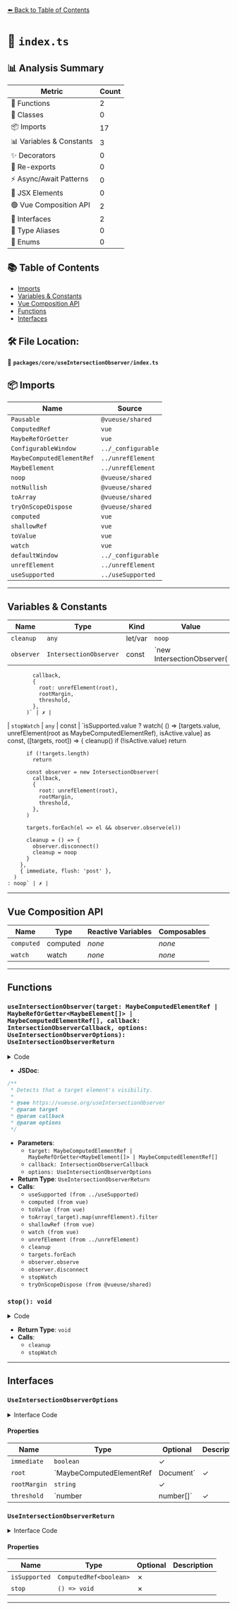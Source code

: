 [⬅️ Back to Table of Contents](../../../index.md)

# 📄 `index.ts`

## 📊 Analysis Summary

| Metric | Count |
|--------|-------|
| 🔧 Functions | 2 |
| 🧱 Classes | 0 |
| 📦 Imports | 17 |
| 📊 Variables & Constants | 3 |
| ✨ Decorators | 0 |
| 🔄 Re-exports | 0 |
| ⚡ Async/Await Patterns | 0 |
| 💠 JSX Elements | 0 |
| 🟢 Vue Composition API | 2 |
| 📐 Interfaces | 2 |
| 📑 Type Aliases | 0 |
| 🎯 Enums | 0 |

## 📚 Table of Contents

- [Imports](#imports)
- [Variables & Constants](#variables-constants)
- [Vue Composition API](#vue-composition-api)
- [Functions](#functions)
- [Interfaces](#interfaces)

## 🛠️ File Location:
📂 **`packages/core/useIntersectionObserver/index.ts`**

## 📦 Imports

| Name | Source |
|------|--------|
| `Pausable` | `@vueuse/shared` |
| `ComputedRef` | `vue` |
| `MaybeRefOrGetter` | `vue` |
| `ConfigurableWindow` | `../_configurable` |
| `MaybeComputedElementRef` | `../unrefElement` |
| `MaybeElement` | `../unrefElement` |
| `noop` | `@vueuse/shared` |
| `notNullish` | `@vueuse/shared` |
| `toArray` | `@vueuse/shared` |
| `tryOnScopeDispose` | `@vueuse/shared` |
| `computed` | `vue` |
| `shallowRef` | `vue` |
| `toValue` | `vue` |
| `watch` | `vue` |
| `defaultWindow` | `../_configurable` |
| `unrefElement` | `../unrefElement` |
| `useSupported` | `../useSupported` |


---

## Variables & Constants

| Name | Type | Kind | Value | Exported |
|------|------|------|-------|----------|
| `cleanup` | `any` | let/var | `noop` | ✗ |
| `observer` | `IntersectionObserver` | const | `new IntersectionObserver(
            callback,
            {
              root: unrefElement(root),
              rootMargin,
              threshold,
            },
          )` | ✗ |
| `stopWatch` | `any` | const | `isSupported.value
    ? watch(
        () => [targets.value, unrefElement(root as MaybeComputedElementRef), isActive.value] as const,
        ([targets, root]) => {
          cleanup()
          if (!isActive.value)
            return

          if (!targets.length)
            return

          const observer = new IntersectionObserver(
            callback,
            {
              root: unrefElement(root),
              rootMargin,
              threshold,
            },
          )

          targets.forEach(el => el && observer.observe(el))

          cleanup = () => {
            observer.disconnect()
            cleanup = noop
          }
        },
        { immediate, flush: 'post' },
      )
    : noop` | ✗ |


---

## Vue Composition API

| Name | Type | Reactive Variables | Composables |
|------|------|-------------------|-------------|
| `computed` | computed | *none* | *none* |
| `watch` | watch | *none* | *none* |


---

## Functions

### `useIntersectionObserver(target: MaybeComputedElementRef | MaybeRefOrGetter<MaybeElement[]> | MaybeComputedElementRef[], callback: IntersectionObserverCallback, options: UseIntersectionObserverOptions): UseIntersectionObserverReturn`

<details><summary>Code</summary>

```ts
export function useIntersectionObserver(
  target: MaybeComputedElementRef | MaybeRefOrGetter<MaybeElement[]> | MaybeComputedElementRef[],
  callback: IntersectionObserverCallback,
  options: UseIntersectionObserverOptions = {},
): UseIntersectionObserverReturn {
  const {
    root,
    rootMargin = '0px',
    threshold = 0,
    window = defaultWindow,
    immediate = true,
  } = options

  const isSupported = useSupported(() => window && 'IntersectionObserver' in window)
  const targets = computed(() => {
    const _target = toValue(target)
    return toArray(_target).map(unrefElement).filter(notNullish)
  })

  let cleanup = noop
  const isActive = shallowRef(immediate)

  const stopWatch = isSupported.value
    ? watch(
        () => [targets.value, unrefElement(root as MaybeComputedElementRef), isActive.value] as const,
        ([targets, root]) => {
          cleanup()
          if (!isActive.value)
            return

          if (!targets.length)
            return

          const observer = new IntersectionObserver(
            callback,
            {
              root: unrefElement(root),
              rootMargin,
              threshold,
            },
          )

          targets.forEach(el => el && observer.observe(el))

          cleanup = () => {
            observer.disconnect()
            cleanup = noop
          }
        },
        { immediate, flush: 'post' },
      )
    : noop

  const stop = () => {
    cleanup()
    stopWatch()
    isActive.value = false
  }

  tryOnScopeDispose(stop)

  return {
    isSupported,
    isActive,
    pause() {
      cleanup()
      isActive.value = false
    },
    resume() {
      isActive.value = true
    },
    stop,
  }
}
```
</details>

- **JSDoc**:
```ts
/**
 * Detects that a target element's visibility.
 *
 * @see https://vueuse.org/useIntersectionObserver
 * @param target
 * @param callback
 * @param options
 */
```

- **Parameters**:
  - `target: MaybeComputedElementRef | MaybeRefOrGetter<MaybeElement[]> | MaybeComputedElementRef[]`
  - `callback: IntersectionObserverCallback`
  - `options: UseIntersectionObserverOptions`
- **Return Type**: `UseIntersectionObserverReturn`
- **Calls**:
  - `useSupported (from ../useSupported)`
  - `computed (from vue)`
  - `toValue (from vue)`
  - `toArray(_target).map(unrefElement).filter`
  - `shallowRef (from vue)`
  - `watch (from vue)`
  - `unrefElement (from ../unrefElement)`
  - `cleanup`
  - `targets.forEach`
  - `observer.observe`
  - `observer.disconnect`
  - `stopWatch`
  - `tryOnScopeDispose (from @vueuse/shared)`
### `stop(): void`

<details><summary>Code</summary>

```ts
() => {
    cleanup()
    stopWatch()
    isActive.value = false
  }
```
</details>

- **Return Type**: `void`
- **Calls**:
  - `cleanup`
  - `stopWatch`

---

## Interfaces

### `UseIntersectionObserverOptions`

<details><summary>Interface Code</summary>

```ts
export interface UseIntersectionObserverOptions extends ConfigurableWindow {
  /**
   * Start the IntersectionObserver immediately on creation
   *
   * @default true
   */
  immediate?: boolean

  /**
   * The Element or Document whose bounds are used as the bounding box when testing for intersection.
   */
  root?: MaybeComputedElementRef | Document

  /**
   * A string which specifies a set of offsets to add to the root's bounding_box when calculating intersections.
   */
  rootMargin?: string

  /**
   * Either a single number or an array of numbers between 0.0 and 1.
   * @default 0
   */
  threshold?: number | number[]
}
```
</details>

#### Properties

| Name | Type | Optional | Description |
|------|------|----------|-------------|
| `immediate` | `boolean` | ✓ |  |
| `root` | `MaybeComputedElementRef | Document` | ✓ |  |
| `rootMargin` | `string` | ✓ |  |
| `threshold` | `number | number[]` | ✓ |  |

### `UseIntersectionObserverReturn`

<details><summary>Interface Code</summary>

```ts
export interface UseIntersectionObserverReturn extends Pausable {
  isSupported: ComputedRef<boolean>
  stop: () => void
}
```
</details>

#### Properties

| Name | Type | Optional | Description |
|------|------|----------|-------------|
| `isSupported` | `ComputedRef<boolean>` | ✗ |  |
| `stop` | `() => void` | ✗ |  |


---